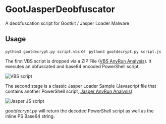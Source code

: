 # GootJasperDeobfuscator
A deobfuscation script for Gootkit / Jasper Loader Malware

## Usage 

``` python3 gootdecrypt.py script.vbs ``` or ``` python3 gootdecrypt.py script.js```

The first VBS script is dropped via a ZIP File ([VBS AnyRun Analysis](https://app.any.run/tasks/ebd5b4d1-15f6-4d3d-a976-2db3335302a1/)). It executes an obfuscated and base64 encoded PowerShell script.


![VBS script](screenshots/gootkit-vbs.png)


The second stage is a classic Jasper Loader Sample (Javascript file that contains another PowerShell script, [Jasper AnyRun Analysis](https://app.any.run/tasks/1028612c-a3fa-4c7d-babf-189bba0c1aaa))


![Jasper JS script](screenshots/gootkit-js.png)

*gootdecrypt.py* will return the decoded PowerShell script as well as the inline PS Base64 string.
